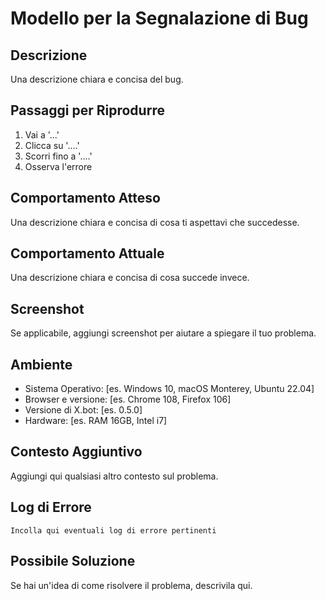 # Modello per la Segnalazione di Bug

## Descrizione
Una descrizione chiara e concisa del bug.

## Passaggi per Riprodurre
1. Vai a '...'
2. Clicca su '....'
3. Scorri fino a '....'
4. Osserva l'errore

## Comportamento Atteso
Una descrizione chiara e concisa di cosa ti aspettavi che succedesse.

## Comportamento Attuale
Una descrizione chiara e concisa di cosa succede invece.

## Screenshot
Se applicabile, aggiungi screenshot per aiutare a spiegare il tuo problema.

## Ambiente
 - Sistema Operativo: [es. Windows 10, macOS Monterey, Ubuntu 22.04]
 - Browser e versione: [es. Chrome 108, Firefox 106]
 - Versione di X.bot: [es. 0.5.0]
 - Hardware: [es. RAM 16GB, Intel i7]

## Contesto Aggiuntivo
Aggiungi qui qualsiasi altro contesto sul problema.

## Log di Errore
```
Incolla qui eventuali log di errore pertinenti
```

## Possibile Soluzione
Se hai un'idea di come risolvere il problema, descrivila qui.